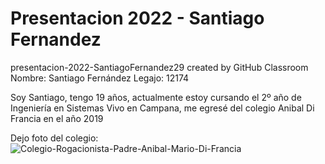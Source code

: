 # Presentacion 2022 - Santiago Fernandez
presentacion-2022-SantiagoFernandez29 created by GitHub Classroom
Nombre: Santiago Fernández
Legajo: 12174

Soy Santiago, tengo 19 años, actualmente estoy cursando el 2º año de Ingeniería en Sistemas
Vivo en Campana, me egresé del colegio Anibal Di Francia en el año 2019

Dejo foto del colegio:
![Colegio-Rogacionista-Padre-Anibal-Mario-Di-Francia](https://user-images.githubusercontent.com/101836976/158900723-0525eab8-94f1-4730-a026-7418d4c8890c.jpg)
